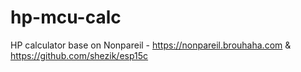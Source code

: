 # hp-mcu-calc
HP calculator base on Nonpareil - https://nonpareil.brouhaha.com &amp; https://github.com/shezik/esp15c
